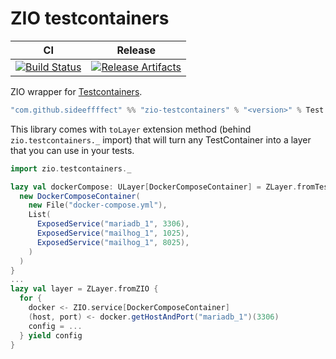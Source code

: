 # ZIO testcontainers

| CI | Release |
| --- | --- |
| [![Build Status][Badge-GitHubActions]][Link-GitHubActions] | [![Release Artifacts][Badge-SonatypeReleases]][Link-SonatypeReleases] |

ZIO wrapper for [Testcontainers](https://github.com/testcontainers/testcontainers-scala).

```scala
"com.github.sideeffffect" %% "zio-testcontainers" % "<version>" % Test
```

This library comes with `toLayer` extension method (behind `zio.testcontainers._` import) that will turn any TestContainer into a layer that you can use in your tests.
```scala
import zio.testcontainers._

lazy val dockerCompose: ULayer[DockerComposeContainer] = ZLayer.fromTestContainer {
  new DockerComposeContainer(
    new File("docker-compose.yml"),
    List(
      ExposedService("mariadb_1", 3306),
      ExposedService("mailhog_1", 1025),
      ExposedService("mailhog_1", 8025),
    )
  )
}
...
lazy val layer = ZLayer.fromZIO {
  for {
    docker <- ZIO.service[DockerComposeContainer]
    (host, port) <- docker.getHostAndPort("mariadb_1")(3306)
    config = ...
  } yield config
}
```


[Link-GitHubActions]: https://github.com/sideeffffect/zio-testcontainers/actions?query=workflow%3ARelease+branch%3Amaster "GitHub Actions link"
[Badge-GitHubActions]: https://github.com/sideeffffect/zio-testcontainers/workflows/Release/badge.svg?branch=master "GitHub Actions badge"

[Link-SonatypeReleases]: https://oss.sonatype.org/content/repositories/releases/com/github/sideeffffect/zio-testcontainers_2.13/ "Sonatype Releases link"
[Badge-SonatypeReleases]: https://maven-badges.herokuapp.com/maven-central/com.github.sideeffffect/zio-testcontainers_2.13/badge.svg "Sonatype Releases badge"
